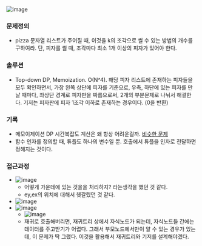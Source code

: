 ![image](https://user-images.githubusercontent.com/16419202/229208753-5c07b3ce-bd55-4509-b2a5-fbbc2ea3b9b4.png)


### 문제정의
- pizza 문자열 리스트가 주어질 때, 이것을 k의 조각으로 썰 수 있는 방법의 개수를 구하여라. 단, 피자를 썰 때, 조각마다 최소 1개 이상의 피자가 있어야 한다.  
### 솔루션
- Top-down DP, Memoization. O(N^4). 해당 피자 리스트에 존재하는 피자들을 모두 확인하면서, 가장 왼쪽 상단에 피자를 기준으로, 우측, 하단에 있는 피자를 만날 때마다, 좌상단 경계로 피자판을 짜름으로써, 2개의 부분문제로 나눠서 해결한다. 기저는 피자판에 피자 1조각 이하로 존재하는 경우이다.
(0을 반환)

### 기록
- 메모이제이션 DP 시간복잡도 계산은 왜 항상 어려운걸까. [비슷한 문제](https://github.com/jongwuner/Leetcode/tree/main/0087-scramble-string)
- 함수 인자를 정의할 때, 튜플도 하나의 변수일 뿐. 호출에서 튜플을 인자로 전달하면 정해지는 것이다. 
### 접근과정 
- ![image](https://user-images.githubusercontent.com/16419202/229206599-6bd69654-2908-4e88-b461-00a0dcd5c644.png)
  - 어떻게 가운데에 있는 것을을 처리하지? 라는생각을 했던 것 같다. 
  - ey,ex의 위치에 대해서 헷갈렸던 것 같다. 
- ![image](https://user-images.githubusercontent.com/16419202/229206635-acb7c7f2-5b6f-4f46-859c-44df8577c82a.png)
- ![image](https://user-images.githubusercontent.com/16419202/229206653-8cf653b4-9fd0-4f62-89bf-142900ba5a3e.png)
  - ![image](https://user-images.githubusercontent.com/16419202/229208574-179957bc-e4d5-40d4-87e2-ab2c2f97f4a5.png)
  - 재귀로 호출해버리면, 재귀트리 상에서 자식노드가 되는데, 자식노드들 간에는 데이터를 주고받기가 어렵다. 그래서 부모노드에서만이 알 수 있는 경우가 있는데, 이 문제가 딱 그랬다. 이것을 활용해서 재귀트리와 기저를 설계해야겠다. 
